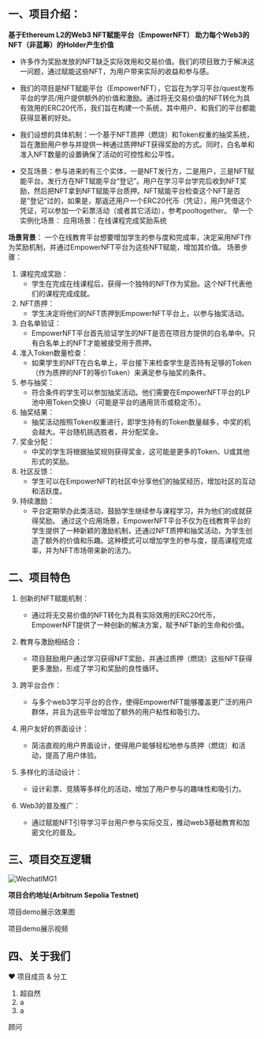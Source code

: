 ## 一、项目介绍：
**基于Ethereum L2的Web3 NFT赋能平台（EmpowerNFT） 助力每个Web3的NFT（非蓝筹）的Holder产生价值**
* 许多作为奖励发放的NFT缺乏实际效用和交易价值。我们的项目致力于解决这一问题，通过赋能这些NFT，为用户带来实际的收益和参与感。
  
* 我们的项目是NFT赋能平台（EmpowerNFT），它旨在为学习平台/quest发布平台的学员/用户提供额外的价值和激励。通过将无交易价值的NFT转化为具有效用的ERC20代币，我们旨在构建一个系统，其中用户、和我们的平台都能获得显著的好处。
* 我们设想的具体机制：一个基于NFT质押（燃烧）和Token权重的抽奖系统，旨在激励用户参与并提供一种通过质押NFT获得奖励的方式。同时，白名单和准入NFT数量的设置确保了活动的可控性和公平性。
* 交互场景：参与进来的有三个实体，一是NFT发行方，二是用户，三是NFT赋能平台。发行方在NFT赋能平台“登记”。用户在学习平台学完后收到NFT奖励，然后把NFT拿到NFT赋能平台质押。NFT赋能平台检查这个NFT是否是”登记“过的，如果是，那返还用户一个ERC20代币（凭证），用户凭借这个凭证，可以参加一个彩票活动（或者其它活动），参考pooltogether。
举一个实例化场景：
应用场景：在线课程完成奖励系统

**场景背景**：
一个在线教育平台想要增加学生的参与度和完成率，决定采用NFT作为奖励机制，并通过EmpowerNFT平台为这些NFT赋能，增加其价值。
场景步骤：
1. 课程完成奖励：
   - 学生在完成在线课程后，获得一个独特的NFT作为奖励。这个NFT代表他们的课程完成成就。
2. NFT质押：
   - 学生决定将他们的NFT质押到EmpowerNFT平台上，以参与抽奖活动。
3. 白名单验证：
   - EmpowerNFT平台首先验证学生的NFT是否在项目方提供的白名单中。只有白名单上的NFT才能被接受用于质押。
4. 准入Token数量检查：
   - 如果学生的NFT在白名单上，平台接下来检查学生是否持有足够的Token（作为质押的NFT的等价Token）来满足参与抽奖的条件。
5. 参与抽奖：
   - 符合条件的学生可以参加抽奖活动。他们需要在EmpowerNFT平台的LP池中用Token交换U（可能是平台的通用货币或稳定币）。
6. 抽奖结果：
   - 抽奖活动按照Token权重进行，即学生持有的Token数量越多，中奖的机会越大。平台随机挑选胜者，并分配奖金。
7. 奖金分配：
   - 中奖的学生将根据抽奖规则获得奖金，这可能是更多的Token、U或其他形式的奖励。
8. 社区反馈：
   - 学生可以在EmpowerNFT的社区中分享他们的抽奖经历，增加社区的互动和活跃度。
9. 持续激励：
   - 平台定期举办此类活动，鼓励学生继续参与课程学习，并为他们的成就获得奖励。
通过这个应用场景，EmpowerNFT平台不仅为在线教育平台的学生提供了一种新颖的激励机制，还通过NFT质押和抽奖活动，为学生创造了额外的价值和乐趣。这种模式可以增加学生的参与度，提高课程完成率，并为NFT市场带来新的活力。

## 二、项目特色

1. 创新的NFT赋能机制：
   - 通过将无交易价值的NFT转化为具有实际效用的ERC20代币，EmpowerNFT提供了一种创新的解决方案，赋予NFT新的生命和价值。

2. 教育与激励相结合：
   - 项目鼓励用户通过学习获得NFT奖励，并通过质押（燃烧）这些NFT获得更多激励，形成了学习和奖励的良性循环。

3. 跨平台合作：
   - 与多个web3学习平台的合作，使得EmpowerNFT能够覆盖更广泛的用户群体，并且为这些平台增加了额外的用户粘性和吸引力。

4. 用户友好的界面设计：
   - 简洁直观的用户界面设计，使得用户能够轻松地参与质押（燃烧）和活动，提高了用户体验。

5. 多样化的活动设计：
   - 设计彩票、竞猜等多样化的活动，增加了用户参与的趣味性和吸引力。

6.  Web3的普及推广：
    - 通过赋能NFT引导学习平台用户参与实际交互，推动web3基础教育和加密文化的普及。

## 三、项目交互逻辑

![WechatIMG1](https://github.com/bcopen/web3/assets/16407912/573a9d6d-de2a-4802-aee2-12bae5159d41)


**项目合约地址(Arbitrum Sepolia Testnet)**


项目demo展示效果图


项目demo展示视频


## 四、关于我们

❤️ 项目成员 & 分工
1. 超自然
2. a
3. a
   
顾问
